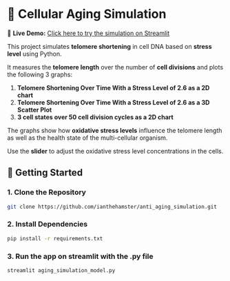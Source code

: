 # 🧬 Cellular Aging Simulation

🔗 **Live Demo:** [Click here to try the simulation on Streamlit](https://antiagingsimulation.streamlit.app/)

This project simulates **telomere shortening** in cell DNA based on **stress level** using Python.

It measures the **telomere length** over the number of **cell divisions** and plots the following 3 graphs:

1. **Telomere Shortening Over Time With a Stress Level of 2.6 as a 2D chart**
2. **Telomere Shortening Over Time With a Stress Level of 2.6 as a 3D Scatter Plot**
3. **3 cell states over 50 cell division cycles as a 2D chart**

The graphs show how **oxidative stress levels** influence the telomere length as well as the health state of the multi-cellular organism.

Use the **slider** to adjust the oxidative stress level concentrations in the cells.

## 🚀 Getting Started

### 1. Clone the Repository

```bash
git clone https://github.com/ianthehamster/anti_aging_simulation.git

```

### 2. Install Dependencies

```bash
pip install -r requirements.txt
```

### 3. Run the app on streamlit with the .py file

```bash
streamlit aging_simulation_model.py
```
